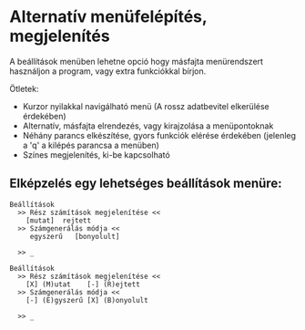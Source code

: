 # Alternatív menüfelépítés, megjelenítés

A beállítások menüben lehetne opció hogy másfajta menürendszert használjon a program, vagy extra funkciókkal bírjon.

Ötletek:
 - Kurzor nyilakkal navigálható menü (A rossz adatbevitel elkerülése érdekében)
 - Alternatív, másfajta elrendezés, vagy kirajzolása a menüpontoknak
 - Néhány parancs elkészítése, gyors funkciók elérése érdekében (jelenleg a 'q' a kilépés parancsa a menüben)
 - Színes megjelenítés, ki-be kapcsolható

## Elképzelés egy lehetséges beállítások menüre:

```
Beállítások
  >> Rész számítások megjelenítése <<
    [mutat]  rejtett
  >> Számgenerálás módja <<
     egyszerű   [bonyolult]

  >> _
```

```
Beállítások
  >> Rész számítások megjelenítése <<
    [X] (M)utat    [-] (R)ejtett
  >> Számgenerálás módja <<
    [-] (E)gyszerű [X] (B)onyolult

  >> _
```


